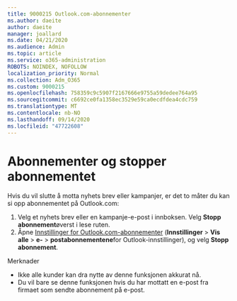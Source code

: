 ```yaml
---
title: 9000215 Outlook.com-abonnementer
ms.author: daeite
author: daeite
manager: joallard
ms.date: 04/21/2020
ms.audience: Admin
ms.topic: article
ms.service: o365-administration
ROBOTS: NOINDEX, NOFOLLOW
localization_priority: Normal
ms.collection: Adm_O365
ms.custom: 9000215
ms.openlocfilehash: 758359c9c5907f2167666e9755a59dedee764a95
ms.sourcegitcommit: c6692ce0fa1358ec3529e59ca0ecdfdea4cdc759
ms.translationtype: MT
ms.contentlocale: nb-NO
ms.lasthandoff: 09/14/2020
ms.locfileid: "47722608"
---
```

# <a name="subscriptions-and-unsubscribing"></a>Abonnementer og stopper abonnementet

Hvis du vil slutte å motta nyhets brev eller kampanjer, er det to måter du kan si opp abonnementet på Outlook.com:

1. Velg et nyhets brev eller en kampanje-e-post i innboksen. Velg **Stopp abonnement**øverst i lese ruten.
2. Åpne [Innstillinger for Outlook.com-abonnementer](https://outlook.live.com/mail/options/mail/brandsSubscriptions) (**Innstillinger**  >  **Vis alle**  >  **e-**  >  **postabonnementene**for Outlook-innstillinger), og velg **Stopp abonnement**.

Merknader

- Ikke alle kunder kan dra nytte av denne funksjonen akkurat nå.
- Du vil bare se denne funksjonen hvis du har mottatt en e-post fra firmaet som sendte abonnement på e-post.